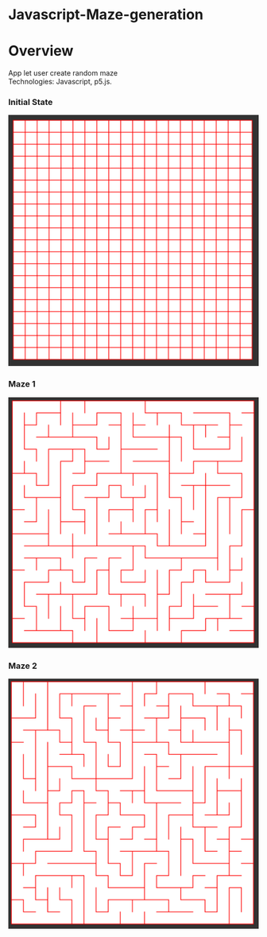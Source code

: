 # Javascript-Maze-generation

# Overview
App let user create random maze <br/>
Technologies: Javascript, p5.js.

### Initial State
![](images/Capture.PNG)

### Maze 1
![](images/Capture1.PNG)

### Maze 2
![](images/Capture2.PNG) 
